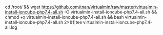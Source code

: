 cd /root/ && wget https://github.com/tnan/virtualmin/raw/master/virtualmin-install-ioncube-php7.4-all.sh -O virtualmin-install-ioncube-php7.4-all.sh && chmod +x virtualmin-install-ioncube-php7.4-all.sh && bash virtualmin-install-ioncube-php7.4-all.sh 2>&1|tee virtualmin-install-ioncube-php7.4-all.log

